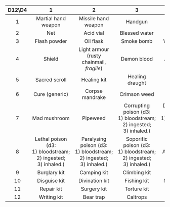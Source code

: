 |D12\D4|1|2|3|4|
|:-:|:-:|:-:|:-:|:-:|
|1|Martial hand weapon|Missile hand weapon|Handgun|Mancatcher|
|2|Net|Acid vial|Blessed water|Fire bomb|
|3|Flash powder|Oil flask|Smoke bomb|Warm clothes|
|4|Shield|Light armour (rusty chainmail, *fragile*)|Demon blood|Arcane scroll|
|5|Sacred scroll|Healing kit|Healing draught|Antidote (generic)|
|6|Cure (generic)|Corpse mandrake|Crimson weed|Darkroot|
|7|Mad mushroom|Pipeweed|Corrupting poison (d3: 1) bloodstream; 2) ingested; 3) inhaled.)|Deadly poison (d3: 1) bloodstream; 2) ingested; 3) inhaled.)|
|8|Lethal poison (d3: 1) bloodstream; 2) ingested; 3) inhaled.)|Paralysing poison (d3: 1) bloodstream; 2) ingested; 3) inhaled.)|Soporific poison (d3: 1) bloodstream; 2) ingested; 3) inhaled.)|Apothecary kit|
|9|Burglary kit|Camping kit|Climbing kit|Cooking kit|
|10|Disguise kit|Divination kit|Fishing kit|Navigation kit|
|11|Repair kit|Surgery kit|Torture kit|Trapping kit|
|12|Writing kit|Bear trap|Caltrops|Lucky charm|
